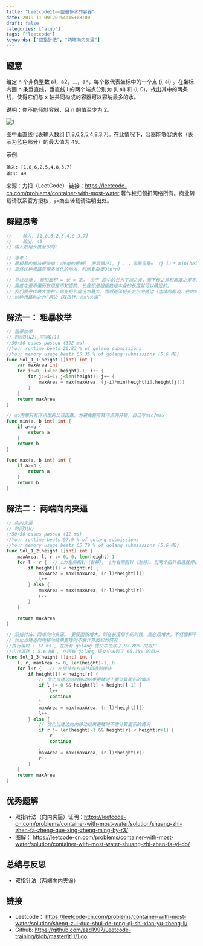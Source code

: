```yaml
---
title: "Leetcode11——盛最多水的容器"
date: 2019-11-09T20:54:15+08:00
draft: false
categories: ["algo"]
tags: ["leetcode"]
keywords: ["双指针法", "两端向内夹逼"]
---
```


## 题意

给定 n 个非负整数 a1，a2，...，an，每个数代表坐标中的一个点 (i, ai) 。在坐标内画 n 条垂直线，垂直线 i 的两个端点分别为 (i, ai) 和 (i, 0)。找出其中的两条线，使得它们与 x 轴共同构成的容器可以容纳最多的水。

说明：你不能倾斜容器，且 n 的值至少为 2。

![1](https://aliyun-lc-upload.oss-cn-hangzhou.aliyuncs.com/aliyun-lc-upload/uploads/2018/07/25/question_11.jpg)

图中垂直线代表输入数组 [1,8,6,2,5,4,8,3,7]。在此情况下，容器能够容纳水（表示为蓝色部分）的最大值为 49。

示例:

    输入: [1,8,6,2,5,4,8,3,7]
    输出: 49

来源：力扣（LeetCode）
链接：https://leetcode-cn.com/problems/container-with-most-water
著作权归领扣网络所有。商业转载请联系官方授权，非商业转载请注明出处。


## 解题思考

```go
//    输入: [1,8,6,2,5,4,8,3,7]
//    输出: 49
// 输入数组长度至少为2

// 思考：
// 最粗暴的解法很简单：（枚举的思想） 两层循环i, j . ，容器容量= （j-i）* min(height[i], height[j]), max记录最大容量，每次遇更大则更新
// 显然这种思路有很多优化的地方，时间复杂度O(n*n)

// 寻找规律： 矩形面积 = 长 × 宽。 由于 题中的长为下标之差，而下标之差和高度之差不同，
// 高度之差不遍历数组是不知道的，长度却是根据数组本身的长度就可以确定的。
// 我们要寻找最大面积，则先把长度设为最大，而后逐渐将长方形的两边（选矮的那边）往内缩，这样，长度递减，如果高度还变矮了就不用计算，高度变高才需要计算面积
// 这种思路称之为“两边（双指针）向内夹逼”
```

## 解法一： 粗暴枚举

```go
// 粗暴枚举
// 时间O(N2),空间O(1)
//50/50 cases passed (392 ms)
//Your runtime beats 26.83 % of golang submissions
//Your memory usage beats 65.35 % of golang submissions (5.6 MB)
func Sol_1_1(height []int) int {
	var maxArea int
	for i:=0; i<len(height)-1; i++ {
		for j:=i+1; j<len(height); j++ {
			maxArea = max(maxArea, (j-i)*min(height[i],height[j]))
		}
	}
	return maxArea
}

// go内置只有浮点型的比较函数，为避免整形转浮点的开销，自己写min/max
func min(a, b int) int {
	if a<=b {
		return a
	}
	return b
}

func max(a, b int) int {
	if a>=b {
		return a
	}
	return b
}

```

## 解法二： 两端向内夹逼
```go
// 向内夹逼
// 时间O(N)
//50/50 cases passed (12 ms)
//Your runtime beats 97.9 % of golang submissions
//Your memory usage beats 65.79 % of golang submissions (5.6 MB)
func Sol_1_2(height []int) int {
	maxArea, l, r := 0, 0, len(height)-1
	for l < r {  // i为左侧指针（右移）， j为右侧指针（左移）。当两个指针相遇就停止
		if height[l] < height[r] {
			maxArea = max(maxArea, (r-l)*height[l])
			l++
		} else {
			maxArea = max(maxArea, (r-l)*height[r])
			r--
		}
	}

	return maxArea
}

// 双指针法，两端向内夹逼。 要使面积增大，则在长度缩小的时候，高必须增大，不然面积不可能更大
// 优化当矮边向内移动结果更矮时不需计算面积的情况
//执行用时 : 12 ms , 在所有 golang 提交中击败了 97.89% 的用户
//内存消耗 : 5.6 MB , 在所有 golang 提交中击败了 65.35% 的用户
func Sol_1_3(height []int) int {
	l, r, maxArea := 0, len(height)-1, 0
	for l<r {   // 左指针与右指针相遇则停止
		if height[l] < height[r] {
			// 优化当矮边向内移动结果更矮时不需计算面积的情况
			if l != 0 && height[l] < height[l-1] {
				l++
				continue
			}
			maxArea = max(maxArea, (r-l)*height[l])
			l++
		} else {
			// 优化当矮边向内移动结果更矮时不需计算面积的情况
			if r != len(height)-1 && height[r] < height[r+1] {
				r--
				continue
			}
			maxArea = max(maxArea, (r-l)*height[r])
			r--
		}
	}
	return maxArea
}
```

## 优秀题解

- 双指针法（向内夹逼）证明：<https://leetcode-cn.com/problems/container-with-most-water/solution/shuang-zhi-zhen-fa-zheng-que-xing-zheng-ming-by-r3/>
- 图解： <https://leetcode-cn.com/problems/container-with-most-water/solution/container-with-most-water-shuang-zhi-zhen-fa-yi-do/>

## 总结与反思

- 双指针法（两端向内夹逼）

## 链接

- Leetcode： <https://leetcode-cn.com/problems/container-with-most-water/solution/sheng-zui-duo-shui-de-rong-qi-shi-xian-yu-zheng-li/>
- Github: <https://github.com/azd1997/Leetcode-training/blob/master/lt11/1.go>